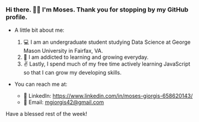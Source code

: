 ### Hi there. 👋🏾 I'm Moses. Thank you for stopping by my GitHub profile.
- A little bit about me:
  1. 💻 I am an undergraduate student studying Data Science at George Mason University in Fairfax, VA.
  2. 🌱 I am addicted to learning and growing everyday.
  3. ✌ Lastly, I spend much of my free time actively learning JavaScript so that I can grow my developing skills.
  
- You can reach me at:
  - 🏢 LinkedIn: https://www.linkedin.com/in/moses-giorgis-658620143/
  - 📩 Email: mgiorgis42@gmail.com

Have a blessed rest of the week!
